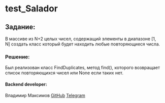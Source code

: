 # test_Salador

## Задание:
В массиве из N+2 целых чисел, содержащий элементы в диапазоне [1, N] создать класс который будет находить любые повторяющиеся числа.

### Решение:
Был реализован класс FindDuplicates, метод find(), которого возвращает список повторяющихся чисел или None если таких нет.

#### Backend developer:
Владимир Максимов
[GitHub](https://github.com/MaksimovVS)
[Telegram](https://t.me/MaksimovVS)